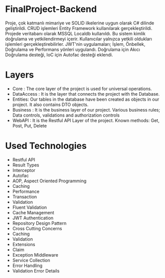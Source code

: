 # FinalProject-Backend
Proje, çok katmanlı mimariye ve SOLID ilkelerine uygun olarak C# dilinde geliştirildi. CRUD işlemleri Entity Framework kullanılarak gerçekleştirildi. Projede veritabanı olarak MSSQL Localdb kullanıldı. Bu sistem kimlik doğrulama ve yetkilendirmeyi içerir. Kullanıcılar yalnızca yetkili oldukları işlemleri gerçekleştirebilirler. JWT'nin uygulamaları; İşlem, Önbellek, Doğrulama ve Performans yönleri uygulandı. Doğrulama için Akıcı Doğrulama desteği, IoC için Autofac desteği eklendi.
# Layers
- Core : The core layer of the project is used for universal operations.
- DataAccess : It is the layer that connects the project with the Database.
- Entities: Our tables in the database have been created as objects in our project. It also contains DTO objects.
- Business : It is the business layer of our project. Various business rules; Data controls, validations and authorization controls
- WebAPI : It is the Restful API Layer of the project. Known methods: Get, Post, Put, Delete
# Used Technologies
- Restful API
- Result Types
- Interceptor
- Autofac
- AOP, Aspect Oriented Programming
- Caching
- Performance
- Transaction
- Validation
- Fluent Validation
- Cache Management
- JWT Authentication
- Repository Design Pattern
- Cross Cutting Concerns
- Caching
- Validation
- Extensions
- Claim
- Exception Middleware
- Service Collection
- Error Handling
- Validation Error Details
